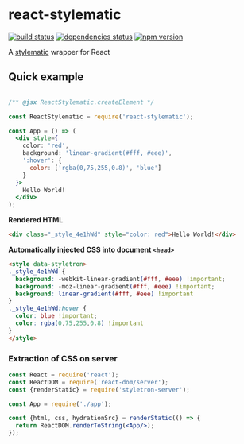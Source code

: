 # react-stylematic

[![build status][build-badge]][build-href]
[![dependencies status][deps-badge]][deps-href]
[![npm version][npm-badge]][npm-href]

A [stylematic](https://github.com/rtsao/stylematic) wrapper for React

## Quick example

```jsx

/** @jsx ReactStylematic.createElement */

const ReactStylematic = require('react-stylematic'); 

const App = () => (
  <div style={
    color: 'red',
    background: 'linear-gradient(#fff, #eee)',
    ':hover': {
      color: ['rgba(0,75,255,0.8)', 'blue']
    }
  }>
    Hello World!
  </div>
);

```
**Rendered HTML**
```html
<div class="_style_4e1hWd" style="color: red">Hello World!</div>
```

**Automatically injected CSS into document `<head>`**
```html
<style data-styletron>
._style_4e1hWd {
  background: -webkit-linear-gradient(#fff, #eee) !important;
  background: -moz-linear-gradient(#fff, #eee) !important;
  background: linear-gradient(#fff, #eee) !important
}
._style_4e1hWd:hover {
  color: blue !important;
  color: rgba(0,75,255,0.8) !important
}
</style>
```

### Extraction of CSS on server

```jsx
const React = require('react');
const ReactDOM = require('react-dom/server');
const {renderStatic} = require('styletron-server');

const App = require('./app');

const {html, css, hydrationSrc} = renderStatic(() => {
  return ReactDOM.renderToString(<App/>);
});
```


[build-badge]: https://travis-ci.org/rtsao/react-stylematic.svg?branch=master
[build-href]: https://travis-ci.org/rtsao/react-stylematic
[deps-badge]: https://david-dm.org/rtsao/react-stylematic.svg
[deps-href]: https://david-dm.org/rtsao/react-stylematic
[npm-badge]: https://badge.fury.io/js/react-stylematic.svg
[npm-href]: https://www.npmjs.com/package/react-stylematic
